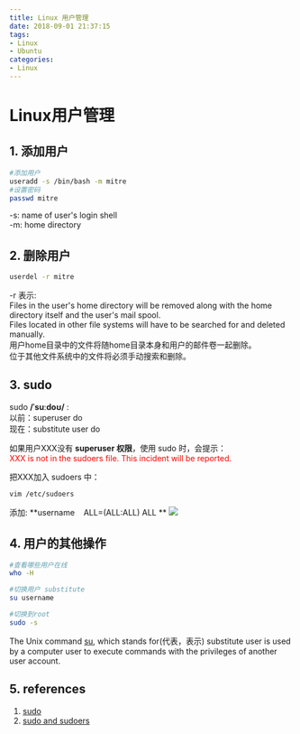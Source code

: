 ```yaml
---
title: Linux 用户管理
date: 2018-09-01 21:37:15
tags:
- Linux
- Ubuntu
categories:
- Linux
---
```


# Linux用户管理
## 1. 添加用户
```sh
#添加用户
useradd -s /bin/bash -m mitre
#设置密码
passwd mitre
```
-s: name of user's login shell  
-m: home directory  

## 2. 删除用户
```sh
userdel -r mitre
```
-r 表示:  
Files in the user's home directory will be removed along with the home directory itself and the user's mail spool.  
Files located in other file systems will have to be searched for and deleted manually.  
用户home目录中的文件将随home目录本身和用户的邮件卷一起删除。  
位于其他文件系统中的文件将必须手动搜索和删除。  

## 3. sudo
sudo  **/ˈsuːdoʊ/** :  
以前：superuser do  
现在：substitute user do  

如果用户XXX没有 **superuser 权限**，使用 sudo 时，会提示：  
<font color=red>XXX is not in the sudoers file. This incident will be reported.</font>

把XXX加入 sudoers 中：  
```sh
vim /etc/sudoers
```
添加:  **username &nbsp;&nbsp; ALL=(ALL:ALL) ALL **
![](https://mitre.oss-cn-hangzhou.aliyuncs.com/blog_pic5/sudoers.jpg)  

## 4. 用户的其他操作

```sh
#查看哪些用户在线
who -H

#切换用户 substitute
su username

#切换到root
sudo -s
```

The Unix command [su](https://en.wikipedia.org/wiki/Su_(Unix)), which stands for(代表，表示) substitute user is used by a computer user to execute commands with the privileges of another user account.


## 5. references
1. [sudo](https://en.wikipedia.org/wiki/Sudo)  
2. [sudo and sudoers](https://www.youtube.com/watch?v=YSSIm0g00m4)  
